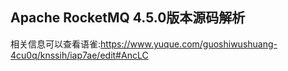 ## Apache RocketMQ 4.5.0版本源码解析
相关信息可以查看语雀:https://www.yuque.com/guoshiwushuang-4cu0q/knssih/iap7ae/edit#AncLC
